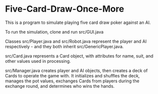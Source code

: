 # Five-Card-Draw-Once-More

This is a program to simulate playing five card draw poker against an AI.

To run the simulation, clone and run src/GUI.java

Classes src/Player.java and src/Robot.java represent the player and AI respectively - and they both inherit src/GenericPlayer.java.

src/Card.java represents a Card object, with attributes for name, suit, and other values used in processing.

src/Manager.java creates player and AI objects, then creates a deck of Cards to operate the game with. It initializes and shuffles the deck, manages the pot values, exchanges Cards from players during the exchange round, and determines who wins the hands.



